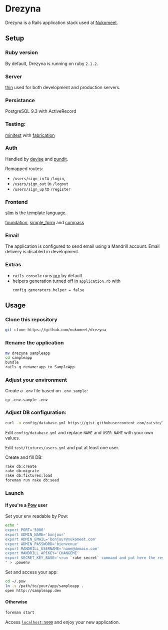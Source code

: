 Drezyna
=======

Drezyna is a Rails application stack used at [Nukomeet][0].

Setup
-----

### Ruby version

By default, Drezyna is running on ruby `2.1.2`.

### Server

[thin][1] used for both development and production servers.

### Persistance

PostgreSQL 9.3 with ActiveRecord

### Testing:

[minitest][3] with [fabrication][4]

### Auth

Handled by [devise][5] and [pundit][6].

Remapped routes:
- `/users/sign_in` to `/login`,
- `/users/sign_out` to `/logout`
- `/users/sign_up` to `/register`

### Frontend

[slim][2] is the template language.

[foundation][8], [simple_form][9] and [compass][11]

### Email

The application is configured to send email using a Mandrill account.
Email delivery is disabled in development.

### Extras

- `rails console` runs [pry][10] by default.
- helpers generation turned off in `application.rb` with
  ```
  config.generators.helper = false
  ```

Usage
-----

### Clone this repository

```sh
git clone https://github.com/nukomeet/drezyna
```

### Rename the application

```sh
mv drezyna sampleapp
cd sampleapp
bundle
rails g rename:app_to SampleApp
```

### Adjust your environment

Create a `.env` file based on `.env.sample`:

```
cp .env.sample .env
```

### Adjust DB configuration:

```sh
curl -o config/database.yml https://gist.githubusercontent.com/zaiste/10378957/raw/50dfe7f2dd2050e2903aff187fb7e11ec702fc15/database.yml
```

Edit `config/database.yml` and replace `NAME` and `USER_NAME` with your own values.

Edit `test/fixtures/users.yml` and put at least one user.

Create and fill DB:
```sh
rake db:create
rake db:migrate
rake db:fixtures:load
foreman run rake db:seed
```

### Launch

#### If you're a [Pow](http://pow.cx/) user

Set your env readable by Pow:

```sh
echo "
export PORT='5000'
export ADMIN_NAME='bonjour'
export ADMIN_EMAIL='bonjour@nukomeet.com'
export ADMIN_PASSWORD='bienvenue'
export MANDRILL_USERNAME='name@domain.com'
export MANDRILL_APIKEY='CHANGEME'
export SECRET_KEY_BASE='<run `rake secret` command and put here the result>'
" > .powenv
```

Set and access your app:

```sh
cd ~/.pow
ln -s /path/to/your/app/sampleapp .
open http://sampleapp.dev
```

#### Otherwise

```sh
foreman start
```

Access [`localhost:5000`](http://localhost:5000) and enjoy your new application.

[0]: http://nukomeet.com/
[1]: https://github.com/macournoyer/thin/
[2]: http://slim-lang.com/
[3]: https://github.com/seattlerb/minitest
[4]: http://www.fabricationgem.org/
[5]: https://github.com/plataformatec/devise
[6]: https://github.com/elabs/pundit
[8]: http://foundation.zurb.com/
[9]: https://github.com/plataformatec/simple_form
[10]: https://github.com/pry/pry
[11]: http://compass-style.org/
